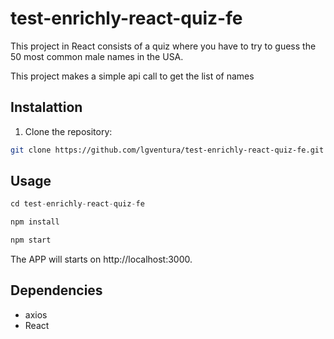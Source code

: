 # test-enrichly-react-quiz-fe

This project in React consists of a quiz where you have to try to guess the 50 most common male names in the USA.

This project makes a simple api call to get the list of names

## Instalattion

1. Clone the repository:

```bash
git clone https://github.com/lgventura/test-enrichly-react-quiz-fe.git
```

## Usage

```javascript
cd test-enrichly-react-quiz-fe

npm install

npm start

```

The APP will starts on http://localhost:3000.

## Dependencies

- axios
- React
